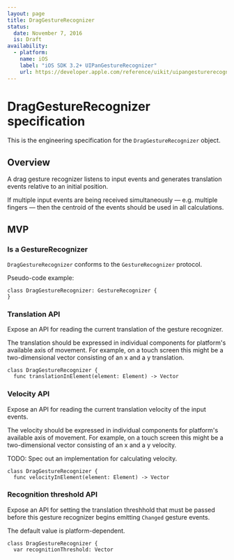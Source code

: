 ```yaml
---
layout: page
title: DragGestureRecognizer
status:
  date: November 7, 2016
  is: Draft
availability:
  - platform:
    name: iOS
    label: "iOS SDK 3.2+ UIPanGestureRecognizer"
    url: https://developer.apple.com/reference/uikit/uipangesturerecognizer
---
```


# DragGestureRecognizer specification

This is the engineering specification for the `DragGestureRecognizer` object.

## Overview

A drag gesture recognizer listens to input events and generates translation events relative to an
initial position.

If multiple input events are being received simultaneously — e.g. multiple fingers — then the
centroid of the events should be used in all calculations.

## MVP

### Is a GestureRecognizer

`DragGestureRecognizer` conforms to the `GestureRecognizer` protocol.

Pseudo-code example:

```
class DragGestureRecognizer: GestureRecognizer {
}
```

### Translation API

Expose an API for reading the current translation of the gesture recognizer.

The translation should be expressed in individual components for platform's available axis of
movement. For example, on a touch screen this might be a two-dimensional vector consisting of an
x and a y translation.

```
class DragGestureRecognizer {
  func translationInElement(element: Element) -> Vector
```

### Velocity API

Expose an API for reading the current translation velocity of the input events.

The velocity should be expressed in individual components for platform's available axis of movement.
For example, on a touch screen this might be a two-dimensional vector consisting of an x and a y
velocity.

TODO: Spec out an implementation for calculating velocity.

```
class DragGestureRecognizer {
  func velocityInElement(element: Element) -> Vector
```

### Recognition threshold API

Expose an API for setting the translation threshhold that must be passed before this gesture
recognizer begins emitting `Changed` gesture events.

The default value is platform-dependent.

```
class DragGestureRecognizer {
  var recognitionThreshold: Vector
```
